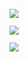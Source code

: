 [![](https://readme-typing-svg.herokuapp.com?color=#ff0000lines=Hi!+I+am+mabter)](https://git.io/typing-svg) 

[![](https://readme-typing-svg.herokuapp.com?color=%2336BCF7&lines=I'm+learning+html,css,python)](https://git.io/typing-svg) 

![](https://github-profile-summary-cards.vercel.app/api/cards/profile-details?username=Mabter&theme=solarized_dark)
<!---
Mabter/Mabter is a ✨ special ✨ repository because its `README.md` (this file) appears on your GitHub profile.
You can click the Preview link to take a look at your changes.
--->
